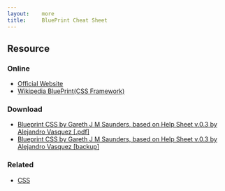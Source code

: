 ```yaml
---
layout:    more
title:     BluePrint Cheat Sheet
---
```

<div class="content content-400">
    <div class="board board-326">
        <h2 class="board-title">Resource</h2>
        <div class="board-card">
            <h3 class="board-card-title">Online</h3>
            <ul>
                <li><a href="http://www.blueprintcss.org/">Official Website</a></li>
                <li><a href="http://en.wikipedia.org/wiki/Blueprint">Wikipedia BluePrint(CSS Framework)</a></li>
            </ul>
        </div>
        <div class="board-card">
            <h3 class="board-card-title">Download</h3>
            <ul>
                <li><a href="http://www.scribd.com/doc/3592303/Blueprint-CSS-version-071-cheat-sheet">Blueprint CSS by Gareth J M Saunders, based on Help Sheet v.0.3 by Alejandro Vasquez [.pdf]</a></li>
                <li><a href="/static/cs/BlueprintCSS.pdf">Blueprint CSS by Gareth J M Saunders, based on Help Sheet v.0.3 by Alejandro Vasquez [backup]</a></li>
            </ul>
        </div>
        <div class="board-card">
            <h3 class="board-card-title">Related</h3>
            <ul>
                <li><a href="/css" title="CSS Cheat Sheet">CSS</a></li>
            </ul>
        </div>
    </div>
</div>
